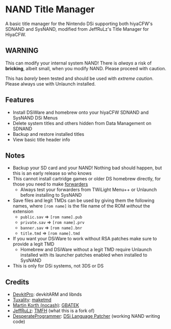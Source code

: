 # NAND Title Manager
A basic title manager for the Nintendo DSi supporting both hiyaCFW's SDNAND and SysNAND, modified from JeffRuLz's Title Manager for HiyaCFW.

## WARNING
This can modify your internal system NAND! There is *always* a risk of **bricking**, albeit small, when you modify NAND. Please proceed with caution.

This has *barely* been tested and should be used with *extreme caution*. Please always use with Unlaunch installed.

## Features
- Install DSiWare and homebrew onto your hiyaCFW SDNAND and SysNAND DSi Menus
- Delete system titles and others hidden from Data Management on SDNAND
- Backup and restore installed titles
- View basic title header info

## Notes
- Backup your SD card and your NAND! Nothing bad should happen, but this is an early release so who knows
- This cannot install cartridge games or older DS homebrew directly, for those you need to make [forwarders](https://wiki.ds-homebrew.com/ds-index/forwarders)
   - Always test your forwarders from TWiLight Menu++ or Unlaunch before installing to SysNAND
- Save files and legit TMDs can be used by giving them the following names, where `[rom name]` is the file name of the ROM *without* the extension
   - `public.sav` => `[rom name].pub`
   - `private.sav` => `[rom name].prv`
   - `banner.sav` => `[rom name].bnr`
   - `title.tmd` => `[rom name].tmd`
- If you want your DSiWare to work without RSA patches make sure to provide a legit TMD
   - Homebrew and DSiWare without a legit TMD require Unlaunch installed with its launcher patches enabled when installed to SysNAND
- This is only for DSi systems, not 3DS or DS

## Credits
- [DevkitPro](https://devkitpro.org/): devkitARM and libnds
- [Tuxality](https://github.com/Tuxality): [maketmd](https://github.com/Tuxality/maketmd)
- [Martin Korth (nocash)](https://problemkaputt.de): [GBATEK](https://problemkaputt.de/gbatek.htm)
- [JeffRuLz](https://github.com/JeffRuLz): [TMFH](https://github.com/JeffRuLz/TMFH) (what this is a fork of)
- [DesperateProgrammer](https://github.com/DesperateProgrammer): [DSi Language Patcher](https://github.com/DesperateProgrammer/DSiLanguagePacher) (working NAND writing code)
